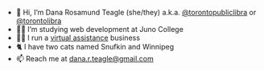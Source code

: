 - 👋 Hi, I’m Dana Rosamund Teagle (she/they) a.k.a. <a href="http://instagram.com/torontopubliclibra" target="_blank">@torontopubliclibra</a> or <a href="http://twitter.com/torontolibra" target="_blank">@torontolibra</a>
- 👩‍💻 I’m studying web development at Juno College
- 👩‍💼 I run a <a href="http://danateagle.com">virtual assistance</a> business
- 🐈 I have two cats named Snufkin and Winnipeg
- 📫 Reach me at <a href="mailto:dana.r.teagle@gmail.com">dana.r.teagle@gmail.com</a>

<!---
torontopubliclibra/torontopubliclibra is a ✨ special ✨ repository because its `README.md` (this file) appears on your GitHub profile.
You can click the Preview link to take a look at your changes.
--->
